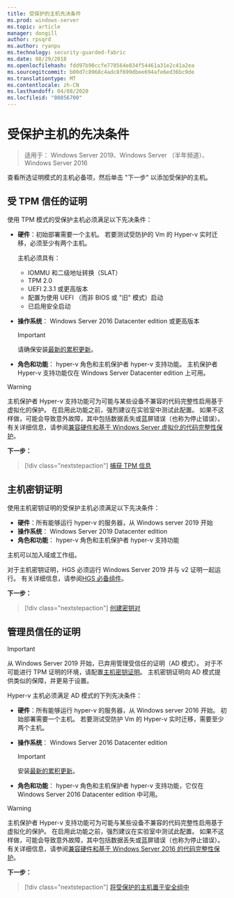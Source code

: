 ```yaml
---
title: 受保护的主机先决条件
ms.prod: windows-server
ms.topic: article
manager: dongill
author: rpsqrd
ms.author: ryanpu
ms.technology: security-guarded-fabric
ms.date: 08/29/2018
ms.openlocfilehash: fdd97b90ccfe770564e834f54461a31e2c41a2ea
ms.sourcegitcommit: b00d7c8968c4adc8f699dbee694afe6ed36bc9de
ms.translationtype: MT
ms.contentlocale: zh-CN
ms.lasthandoff: 04/08/2020
ms.locfileid: "80856700"
---
```

# <a name="prerequisites-for-guarded-hosts"></a>受保护主机的先决条件

>适用于： Windows Server 2019、Windows Server （半年频道）、Windows Server 2016

查看所选证明模式的主机必备项，然后单击 "下一步" 以添加受保护的主机。

## <a name="tpm-trusted-attestation"></a>受 TPM 信任的证明

使用 TPM 模式的受保护主机必须满足以下先决条件：

-   **硬件**：初始部署需要一个主机。 若要测试受防护的 Vm 的 Hyper-v 实时迁移，必须至少有两个主机。

    主机必须具有：
    
    - IOMMU 和二级地址转换（SLAT）
    - TPM 2.0
    - UEFI 2.3.1 或更高版本
    - 配置为使用 UEFI （而非 BIOS 或 "旧" 模式）启动
    - 已启用安全启动
        
-   **操作系统**： Windows Server 2016 Datacenter edition 或更高版本

    > [!IMPORTANT]
    > 请确保安装[最新的累积更新](https://support.microsoft.com/help/4000825/windows-10-and-windows-server-2016-update-history)。  

-   **角色和功能**： hyper-v 角色和主机保护者 hyper-v 支持功能。 主机保护者 Hyper-v 支持功能仅在 Windows Server Datacenter edition 上可用。 

> [!WARNING]
> 主机保护者 Hyper-v 支持功能可为可能与某些设备不兼容的代码完整性启用基于虚拟化的保护。 在启用此功能之前，强烈建议在实验室中测试此配置。 如果不这样做，可能会导致意外故障，其中包括数据丢失或蓝屏错误（也称为停止错误）。 有关详细信息，请参阅[兼容硬件和基于 Windows Server 虚拟化的代码完整性保护](guarded-fabric-compatible-hardware-with-virtualization-based-protection-of-code-integrity.md)。

**下一步：** 
> [!div class="nextstepaction"]
> [捕获 TPM 信息](guarded-fabric-tpm-trusted-attestation-capturing-hardware.md)

## <a name="host-key-attestation"></a>主机密钥证明

使用主机密钥证明的受保护主机必须满足以下先决条件：

- **硬件**：所有能够运行 hyper-v 的服务器，从 Windows server 2019 开始
- **操作系统**： Windows Server 2019 Datacenter edition
- **角色和功能**： hyper-v 角色和主机保护者 hyper-v 支持功能 

主机可以加入域或工作组。 

对于主机密钥证明，HGS 必须运行 Windows Server 2019 并与 v2 证明一起运行。 有关详细信息，请参阅[HGS 必备组件](guarded-fabric-prepare-for-hgs.md#prerequisites)。 

**下一步：** 
> [!div class="nextstepaction"]
> [创建密钥对](guarded-fabric-create-host-key.md)

## <a name="admin-trusted-attestation"></a>管理员信任的证明

>[!IMPORTANT]
>从 Windows Server 2019 开始，已弃用管理受信任的证明（AD 模式）。 对于不可能进行 TPM 证明的环境，请配置[主机密钥证明](#host-key-attestation)。 主机密钥证明向 AD 模式提供类似的保障，并更易于设置。 

Hyper-v 主机必须满足 AD 模式的下列先决条件：

-   **硬件**：所有能够运行 hyper-v 的服务器，从 Windows server 2016 开始。 初始部署需要一个主机。 若要测试受防护 Vm 的 Hyper-v 实时迁移，需要至少两个主机。

-   **操作系统**： Windows Server 2016 Datacenter edition

    > [!IMPORTANT]
    > 安装[最新的累积更新](https://support.microsoft.com/help/4000825/windows-10-and-windows-server-2016-update-history)。

-   **角色和功能**： hyper-v 角色和主机保护者 hyper-v 支持功能，它仅在 Windows Server 2016 Datacenter edition 中可用。 

> [!WARNING]
> 主机保护者 Hyper-v 支持功能可为可能与某些设备不兼容的代码完整性启用基于虚拟化的保护。 在启用此功能之前，强烈建议在实验室中测试此配置。 如果不这样做，可能会导致意外故障，其中包括数据丢失或蓝屏错误（也称为停止错误）。 有关详细信息，请参阅[兼容硬件和基于 Windows Server 2016 的代码完整性保护](guarded-fabric-compatible-hardware-with-virtualization-based-protection-of-code-integrity.md)。

**下一步：** 
> [!div class="nextstepaction"]
> [将受保护的主机置于安全组中](guarded-fabric-admin-trusted-attestation-creating-a-security-group.md)